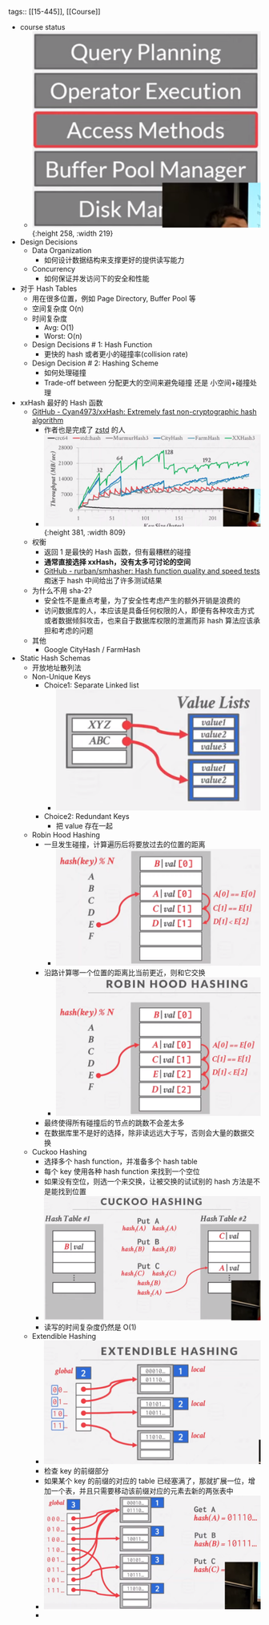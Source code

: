 tags:: [[15-445]], [[Course]]

- course status
	- ![image.png](../assets/image_1691052050193_0.png){:height 258, :width 219}
- Design Decisions
	- Data Organization
		- 如何设计数据结构来支撑更好的提供读写能力
	- Concurrency
		- 如何保证并发访问下的安全和性能
- 对于 Hash Tables
	- 用在很多位置，例如 Page Directory, Buffer Pool 等
	- 空间复杂度 O(n)
	- 时间复杂度
		- Avg: O(1)
		- Worst: O(n)
	- Design Decisions # 1: Hash Function
		- 更快的 hash 或者更小的碰撞率(collision rate)
	- Design Decision # 2: Hashing Scheme
		- 如何处理碰撞
		- Trade-off between 分配更大的空间来避免碰撞 还是 小空间+碰撞处理
- xxHash 最好的 Hash 函数
	- [GitHub - Cyan4973/xxHash: Extremely fast non-cryptographic hash algorithm](https://github.com/Cyan4973/xxHash)
		- 作者也是完成了 [zstd](https://github.com/Cyan4973/zstd) 的人
		- ![image.png](../assets/image_1691065967028_0.png){:height 381, :width 809}
	- 权衡
		- 返回 1 是最快的 Hash 函数，但有最糟糕的碰撞
		- **通常直接选择 xxHash，没有太多可讨论的空间**
		- [GitHub - rurban/smhasher: Hash function quality and speed tests](https://github.com/rurban/smhasher) 痴迷于 hash 中间给出了许多测试结果
	- 为什么不用 sha-2?
		- 安全性不是重点考量，为了安全性考虑产生的额外开销是浪费的
		- 访问数据库的人，本应该是具备任何权限的人，即便有各种攻击方式或者数据倾斜攻击，也来自于数据库权限的泄漏而非 hash 算法应该承担和考虑的问题
	- 其他
		- Google CityHash / FarmHash
- Static Hash Schemas
	- 开放地址散列法
	- Non-Unique Keys
		- Choice1: Separate Linked list
			- ![image.png](../assets/image_1691126525260_0.png)
		- Choice2: Redundant Keys
			- 把 value 存在一起
	- Robin Hood Hashing
		- 一旦发生碰撞，计算遍历后将要放过去的位置的距离
			- ![image.png](../assets/image_1691126816996_0.png)
		- 沿路计算哪一个位置的距离比当前更近，则和它交换
			- ![image.png](../assets/image_1691126853103_0.png)
		- 最终使得所有碰撞后的节点的跳数不会差太多
		- 在数据库里不是好的选择，除非读远远大于写，否则会大量的数据交换
	- Cuckoo Hashing
		- 选择多个 hash function，并准备多个 hash table
		- 每个 key 使用各种 hash function 来找到一个空位
		- 如果没有空位，则选一个来交换，让被交换的试试别的 hash 方法是不是能找到位置
		- ![image.png](../assets/image_1691127167971_0.png)
		- 读写的时间复杂度仍然是 O(1)
	- Extendible Hashing
		- ![image.png](../assets/image_1691128226407_0.png)
		- 检查 key 的前缀部分
		- 如果某个 key 的前缀的对应的 table 已经塞满了，那就扩展一位，增加一个表，并且只需要移动该前缀对应的元素去新的两张表中
		- ![image.png](../assets/image_1691128426327_0.png)
		-